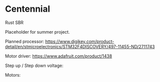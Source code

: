 # Centennial
Rust SBR

Placeholder for summer project.

Planned processor:
https://www.digikey.com/product-detail/en/stmicroelectronics/STM32F4DISCOVERY/497-11455-ND/2711743

Motor driver:
https://www.adafruit.com/product/1438

Step up / Step down voltage:

Motors:


